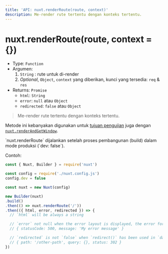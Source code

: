 ```yaml
---
title: 'API: nuxt.renderRoute(route, context)'
description: Me-render rute tertentu dengan konteks tertentu.
---
```


# nuxt.renderRoute(route, context = {})

- Type: `Function`
- Argumen:
    1. `String` : rute untuk di-render
    2. *Optional*, `Object`, `context` yang diberikan, kunci yang tersedia: `req` & `res`
- Returns: `Promise`
    - `html`: `String`
    - `error`: `null` atau `Object`
    - `redirected`: `false` atau `Object`

> Me-render rute tertentu dengan konteks tertentu.

Metode ini kebanyakan digunakan untuk [tujuan pengujian](/guide/development-tools#end-to-end-testing) juga dengan [`nuxt.renderAndGetWindow`](/api/nuxt-render-and-get-window).

<p class="Alert Alert--info">`nuxt.renderRoute` dijalankan setelah proses pembangunan (build) dalam mode produksi (`dev: false`).</p>

Contoh:

```js
const { Nuxt, Builder } = require('nuxt')

const config = require('./nuxt.config.js')
config.dev = false

const nuxt = new Nuxt(config)

new Builder(nuxt)
.build()
.then(() => nuxt.renderRoute('/'))
.then(({ html, error, redirected }) => {
  // `html` will be always a string

  // `error` not null when the error layout is displayed, the error format is:
  // { statusCode: 500, message: 'My error message' }

  // `redirected` is not `false` when `redirect()` has been used in `data()` or `fetch()`
  // { path: '/other-path', query: {}, status: 302 }
})
```
